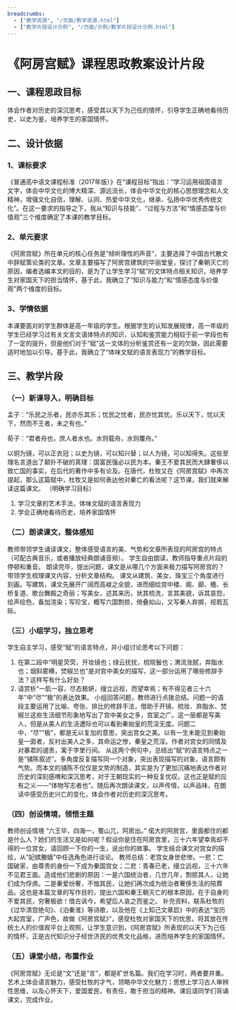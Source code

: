```yaml
---
breadcrumbs:
  - ["教学资源", "/页面/教学资源.html"]
  - ["教学片段设计示例", "/页面/示例/教学片段设计示例.html"]
---
```


# 《阿房宫赋》课程思政教案设计片段

## 一、课程思政目标

体会作者对历史的深沉思考，感受其以天下为己任的情怀，引导学生正确地看待历史，以史为鉴，培养学生的家国情怀。

## 二、设计依据

### 1、课标要求

《普通高中语文课程标准（2017年版）》在“课程目标”指出：“学习运用祖国语言文字，体会中华文化的博大精深、源远流长，体会中华文化的核心思想理念和人文精神，增强文化自信，理解、认同、热爱中华文化，继承、弘扬中华优秀传统文化”。在这一要求的指导之下，我从“知识与技能”、“过程与方法”和“情感态度与价值观”三个维度确定了本课的教学目标。

### 2、单元要求

《阿房宫赋》所在单元的核心任务是“倾听理性的声音”，主要选择了中国古代散文中辞赋策论类的文章。文章主要描写了阿房宫建筑的华丽堂皇，探讨了秦朝灭亡的原因，编者选编本文的目的，是为了让学生学习“赋”的文体特点相关知识，培养学生对家国天下的担当情怀，基于此，我确立了“知识与能力”和“情感态度与价值观”两个维度的目标。

### 3、学情依据

本课要面对的学生群体是高一年级的学生。根据学生的认知发展规律，高一年级的学生已经学习过有关文言文语体特点的知识，认知和鉴赏能力相较于前一学段也有了一定的提升，但是他们对于“赋”这一文体的分析鉴赏还有一定的欠缺，因此需要适时地加以引导。基于此，我确立了“体味文赋的语言表现力”的教学目标。

## 三、教学片段

### （一）新课导入，明确目标

孟子：“乐民之乐者，民亦乐其乐；忧民之忧者，民亦忧其忧。乐以天下，忧以天下，然而不王者，未之有也。”

荀子：“君者舟也，庶人者水也。水则载舟，水则覆舟。”

以铜为镜，可以正衣冠；以史为镜，可以知兴替；以人为镜，可以知得失。这些至理名言道出了颠扑不破的真理：国富民强必以民为本。秦王不爱其民而大肆奢侈以致亡国的事实，在后代的著作中多有论及。在唐代，杜牧又在《阿房宫赋》中再次提起，那么这篇赋中，杜牧又是如何表达他对秦亡的看法呢？这节课，我们就来解读这篇课文。
（明确学习目标）
1. 学习文章的艺术手法，体味文赋的语言表现力
2. 学会正确地看待历史，培养家国情怀

### （二）朗读课文，整体感知

教师带领学生诵读课文，整体感受语言的美、气势和文章所表现的阿房宫的特点（可配古典音乐，或者播放经典朗诵音频）。
学生自由朗读，教师指导重点片段的停顿和重音。
朗读完毕，提出问题，课文是从哪几个方面来极力描写阿房宫的？带领学生梳理课文内容，分析文章结构。
课文从建筑、美女、珠宝三个角度进行刻画。写建筑，课文先展开广阔而高峻之全貌，进而细绘宫中楼、阁、廊、檐、长桥复道、歌台舞殿之奇丽；写美女，述其来历，状其梳洗，言其美貌，诉其哀怨，绘声绘色，备加渲染；写珍宝，概写六国剽掠，倚叠如山，又写秦人弃掷，视若瓦砾。

### （三）小组学习，独立思考

学生自主学习，感受“赋”的语言特点，并小组讨论思考以下问题：
1. 在第二段中“明星荧荧，开妆镜也；绿云扰扰，梳晓鬟也；渭流涨腻，弃脂水也；烟斜雾横，焚椒兰也”是对宫中美女的描写，这一部分运用了哪些修辞手法？这样写有什么好处？
2. 请赏析“一肌一容，尽态极妍，缦立远视，而望幸焉；有不得见者三十六年”中“尽”“极”的表达效果。
小组回答问题，教师进行点拨总结。问题一的语段主要运用了比喻、夸张、排比的修辞手法，借助于开镜、梳妆、弃脂水、焚椒兰这些生活细节形象地写出了宫中美女之多，宫室之广。这一层都是写美人，但是从美人的生活遭际也可以看到秦始皇的荒淫无度。问题二中，“尽”“极”，都是无以复加的意思，突出宫女之美。以有一生未能见到秦始皇一面者，反衬出美人之多，其命运之惨，秦皇之荒淫。作者对宫女的同情及对暴君的谴责，寓于字里行间。
从这两个例句中，总结出“赋”的语言特点之一是“铺陈叙述”。多角度反复描写同一个对象，突出表现描写的对象，语言颇有气势。而本文的铺陈不仅仅是文势的制造，其实是为了更加沉痛地表达作者对历史的深刻感喟和深沉思考，对于王朝现实的一种反复忧叹。这也正是赋的应有之义——“体物写志者也”。随后再次朗读课文，以声传情，以声品味，在朗读中感受历史兴亡的变化，体会作者对历史的深沉思考。

### （四）创设情境，领悟主题

教师创设情境
“六王毕，四海一，蜀山兀，阿房出。” 偌大的阿房宫，里面都住的都是什么人？她们的生活又是如何呢？假设你是住在阿房宫里，三十六年望幸焉却不得的一位宫女，请回顾一下你的一生，说出你的故事。
学生结合课文对宫女的描绘，从“妃嫔媵嫱”中任选角色进行谈论。
教师总结：老宫女身世悲惨。一悲：亡国破家，由尊贵的身份一下成为秦国宫女；二悲：青春已老，缦立远视，三十六年不见君王面。造成他们悲剧的原因：一是六国统治者，几世几年，剽掠其人，让她们成为俘虏。二是秦爱纷奢，不恤其民，让她们再次成为统治者奢侈生活的陪葬品。这也是本篇文章的写作目的，提出六国和秦王朝灭亡的根本原因，在于自身的不爱其民，穷奢极欲！借古讽今，希望后人哀之而鉴之。
补充资料，联系杜牧的《过华清宫绝句》、《泊秦淮》等诗歌，以及他在《上知己文章启》中的表达“宝历大起宫室，广声色，故做《阿房宫赋》”，感受杜牧对家国天下的忧思，将其放在传统士人的价值观平台上观照，让学生意识到，《阿房宫赋》所表现的以天下为己任的情怀，正是古代知识分子经世济民的优秀文化品格，进而培养学生的家国情怀。

### （五）课堂小结，布置作业

《阿房宫赋》无论是“文”还是“言”，都是旷世名篇。我们在学习时，两者要并重。艺术上体会语言魅力，感受杜牧的才气，领略中华文化魅力；思想上学习古人审辨性思维，以及心怀天下，爱国爱民，有责任，敢于担当的精神。课后请同学们背诵课文，完成作业。

